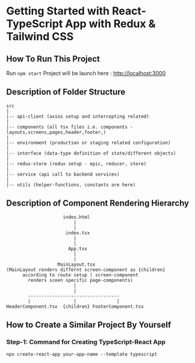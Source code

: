 # Getting Started with React-TypeScript App with Redux & Tailwind CSS

## How To Run This Project

Run `npm start`
Project will be launch here : [http://localhost:3000](http://localhost:3420)

## Description of Folder Structure

```text
src
|
|-- api-client (axios setup and intercepting related)
|
|-- components (all tsx files i.e. components - layouts,screens,pages,header,footer,)
|
|-- environment (production or staging related configuration)
|
|-- interface (data-type definition of state/different objects)
|
|-- redux-store (redux setup - epic, reducer, store)
|
|-- service (api call to backend services)
|
|-- utils (helper-functions, constants are here)
```

## Description of Component Rendering Hierarchy

```text
                     index.html
                         |
                         |
                      index.tsx
                         |
                         |
                       App.tsx
                         |
                         |
                   MainLayout.tsx
(MainLayout renders differnt screen-component as {children}
      according to route setup | screen-component
        renders sceen specific page-components)
                         |
                         |
        ----------------------------------
        |                |               |
HeaderComponent.tsx  {children} FooterComponent.tsx
```

## How to Create a Similar Project By Yourself

### Step-1: Command for Creating TypeScript-React App

```
npx create-react-app your-app-name --template typescript
```
